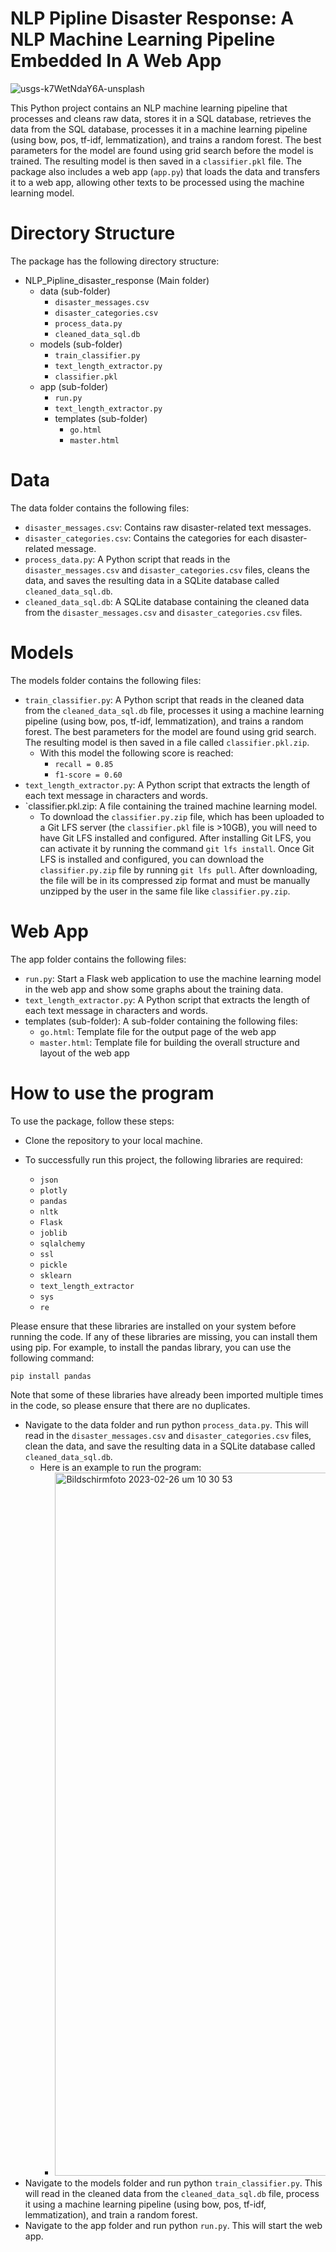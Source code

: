 # NLP Pipline Disaster Response: A NLP Machine Learning Pipeline Embedded In A Web App
![usgs-k7WetNdaY6A-unsplash](https://user-images.githubusercontent.com/119667336/221402218-b0df9bfe-09a0-4a60-a681-5a239ed89e5c.jpg)


This Python project contains an NLP machine learning pipeline that processes and cleans raw data, stores it in a SQL database, retrieves the data from the SQL database, processes it in a machine learning pipeline (using bow, pos, tf-idf, lemmatization), and trains a random forest. The best parameters for the model are found using grid search before the model is trained. The resulting model is then saved in a `classifier.pkl` file. The package also includes a web app (`app.py`) that loads the data and transfers it to a web app, allowing other texts to be processed using the machine learning model.

# Directory Structure

The package has the following directory structure:

- NLP_Pipline_disaster_response (Main folder)
  - data (sub-folder)
    - `disaster_messages.csv`
    - `disaster_categories.csv`
    - `process_data.py`
    - `cleaned_data_sql.db`
  - models (sub-folder)
    - `train_classifier.py`
    - `text_length_extractor.py`
    - `classifier.pkl`
  - app (sub-folder)
    - `run.py`
    - `text_length_extractor.py`
    - templates (sub-folder)
      - `go.html`
      - `master.html`

# Data

The data folder contains the following files:

- `disaster_messages.csv`: Contains raw disaster-related text messages.
- `disaster_categories.csv`: Contains the categories for each disaster-related message.
- `process_data.py`: A Python script that reads in the `disaster_messages.csv` and `disaster_categories.csv` files, cleans the data, and saves the resulting data in a SQLite database called `cleaned_data_sql.db`.
- `cleaned_data_sql.db`: A SQLite database containing the cleaned data from the `disaster_messages.csv` and `disaster_categories.csv` files.

# Models

The models folder contains the following files:

- `train_classifier.py`: A Python script that reads in the cleaned data from the `cleaned_data_sql.db` file, processes it using a machine learning pipeline (using bow, pos, tf-idf, lemmatization), and trains a random forest. The best parameters for the model are found using grid search. The resulting model is then saved in a file called `classifier.pkl.zip`.
  - With this model the following score is reached:
    - `recall = 0.85`
    - `f1-score = 0.60`
- `text_length_extractor.py`: A Python script that extracts the length of each text message in characters and words.
- `classifier.pkl.zip: A file containing the trained machine learning model.
  - To download the `classifier.py.zip` file, which has been uploaded to a Git LFS server (the `classifier.pkl` file is >10GB), you will need to have Git LFS installed and configured. After installing Git LFS, you can activate it by running the command `git lfs install`. Once Git LFS is installed and configured, you can download the `classifier.py.zip` file by running `git lfs pull`. After downloading, the file will be in its compressed zip format and must be manually unzipped by the user in the same file like `classifier.py.zip`.

# Web App

The app folder contains the following files:

- `run.py`: Start a Flask web application to use the machine learning model in the web app and show some graphs about the training data. 
- `text_length_extractor.py`: A Python script that extracts the length of each text message in characters and words.
- templates (sub-folder): A sub-folder containing the following files:
  - `go.html`: Template file for the output page of the web app
  - `master.html`: Template file for building the overall structure and layout of the web app

# How to use the program

To use the package, follow these steps:

- Clone the repository to your local machine.
- To successfully run this project, the following libraries are required:

  - `json`
  - `plotly`
  - `pandas`
  - `nltk`
  - `Flask`
  - `joblib`
  - `sqlalchemy`
  - `ssl`
  - `pickle`
  - `sklearn`
  - `text_length_extractor`
  - `sys`
  - `re`

Please ensure that these libraries are installed on your system before running the code. If any of these libraries are missing, you can install them using pip. For example, to install the pandas library, you can use the following command:

```
pip install pandas
```

Note that some of these libraries have already been imported multiple times in the code, so please ensure that there are no duplicates.

- Navigate to the data folder and run python `process_data.py`. This will read in the `disaster_messages.csv` and `disaster_categories.csv` files, clean the data, and save the resulting data in a SQLite database called `cleaned_data_sql.db`.
  - Here is an example to run the program:
    - <img width="1125" alt="Bildschirm­foto 2023-02-26 um 10 30 53" src="https://user-images.githubusercontent.com/119667336/221402750-f46597e4-27a4-4392-9c05-551adc8513d4.png">
- Navigate to the models folder and run python `train_classifier.py`. This will read in the cleaned data from the `cleaned_data_sql.db` file, process it using a machine learning pipeline (using bow, pos, tf-idf, lemmatization), and train a random forest.
- Navigate to the app folder and run python `run.py`. This will start the web app.
